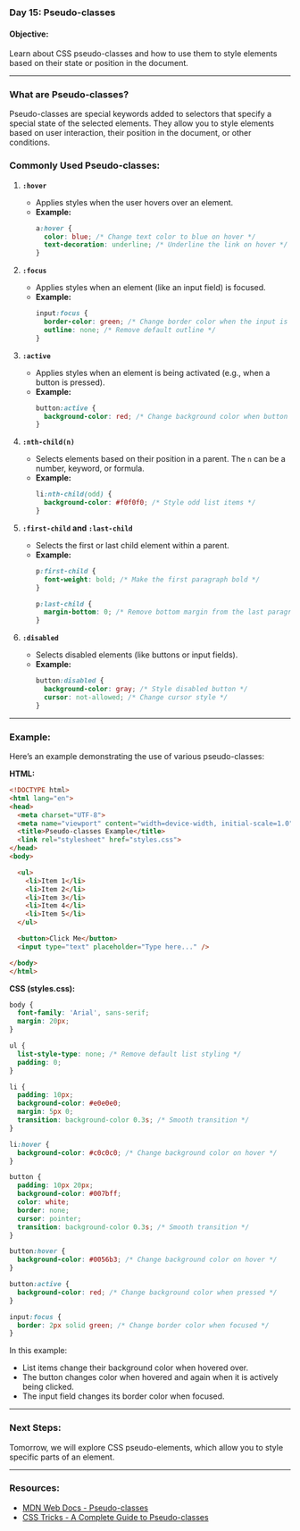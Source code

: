 ### Day 15: Pseudo-classes

#### **Objective:**
Learn about CSS pseudo-classes and how to use them to style elements based on their state or position in the document.

---

### **What are Pseudo-classes?**
Pseudo-classes are special keywords added to selectors that specify a special state of the selected elements. They allow you to style elements based on user interaction, their position in the document, or other conditions.

### **Commonly Used Pseudo-classes:**

1. **`:hover`**
   - Applies styles when the user hovers over an element.
   - **Example:**
     ```css
     a:hover {
       color: blue; /* Change text color to blue on hover */
       text-decoration: underline; /* Underline the link on hover */
     }
     ```

2. **`:focus`**
   - Applies styles when an element (like an input field) is focused.
   - **Example:**
     ```css
     input:focus {
       border-color: green; /* Change border color when the input is focused */
       outline: none; /* Remove default outline */
     }
     ```

3. **`:active`**
   - Applies styles when an element is being activated (e.g., when a button is pressed).
   - **Example:**
     ```css
     button:active {
       background-color: red; /* Change background color when button is pressed */
     }
     ```

4. **`:nth-child(n)`**
   - Selects elements based on their position in a parent. The `n` can be a number, keyword, or formula.
   - **Example:**
     ```css
     li:nth-child(odd) {
       background-color: #f0f0f0; /* Style odd list items */
     }
     ```

5. **`:first-child` and `:last-child`**
   - Selects the first or last child element within a parent.
   - **Example:**
     ```css
     p:first-child {
       font-weight: bold; /* Make the first paragraph bold */
     }

     p:last-child {
       margin-bottom: 0; /* Remove bottom margin from the last paragraph */
     }
     ```

6. **`:disabled`**
   - Selects disabled elements (like buttons or input fields).
   - **Example:**
     ```css
     button:disabled {
       background-color: gray; /* Style disabled button */
       cursor: not-allowed; /* Change cursor style */
     }
     ```

---

### **Example:**

Here’s an example demonstrating the use of various pseudo-classes:

**HTML:**
```html
<!DOCTYPE html>
<html lang="en">
<head>
  <meta charset="UTF-8">
  <meta name="viewport" content="width=device-width, initial-scale=1.0">
  <title>Pseudo-classes Example</title>
  <link rel="stylesheet" href="styles.css">
</head>
<body>

  <ul>
    <li>Item 1</li>
    <li>Item 2</li>
    <li>Item 3</li>
    <li>Item 4</li>
    <li>Item 5</li>
  </ul>

  <button>Click Me</button>
  <input type="text" placeholder="Type here..." />

</body>
</html>
```

**CSS (styles.css):**
```css
body {
  font-family: 'Arial', sans-serif;
  margin: 20px;
}

ul {
  list-style-type: none; /* Remove default list styling */
  padding: 0;
}

li {
  padding: 10px;
  background-color: #e0e0e0;
  margin: 5px 0;
  transition: background-color 0.3s; /* Smooth transition */
}

li:hover {
  background-color: #c0c0c0; /* Change background color on hover */
}

button {
  padding: 10px 20px;
  background-color: #007bff;
  color: white;
  border: none;
  cursor: pointer;
  transition: background-color 0.3s; /* Smooth transition */
}

button:hover {
  background-color: #0056b3; /* Change background color on hover */
}

button:active {
  background-color: red; /* Change background color when pressed */
}

input:focus {
  border: 2px solid green; /* Change border color when focused */
}
```

In this example:
- List items change their background color when hovered over.
- The button changes color when hovered and again when it is actively being clicked.
- The input field changes its border color when focused.

---

### **Next Steps:**
Tomorrow, we will explore CSS pseudo-elements, which allow you to style specific parts of an element.

---

### **Resources:**
- [MDN Web Docs - Pseudo-classes](https://developer.mozilla.org/en-US/docs/Web/CSS/Pseudo-classes)
- [CSS Tricks - A Complete Guide to Pseudo-classes](https://css-tricks.com/almanac/selectors/pseudo-classes/)
